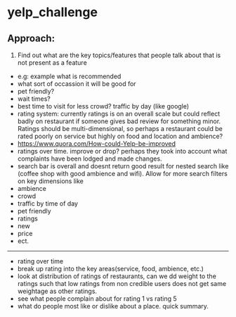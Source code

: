 # yelp_challenge

## Approach:
1. Find out what are the key topics/features that people talk about that is not present as a feature
 -   e.g: example what is recommended
 -   what sort of occassion it will be good for
 -   pet friendly?
 -   wait times?
 -   best time to visit for less crowd? traffic by day (like google)
 -   rating system: currently ratings is on an overall scale but could reflect badly on restaurant if someone gives bad review for something minor. Ratings should be multi-dimensional, so perhaps a restaurant could be rated poorly on service but highly on food and location and ambience?
 -   https://www.quora.com/How-could-Yelp-be-improved
 -   ratings over time. improve or drop? perhaps they took into account what complaints have been lodged and made changes.
 -   search bar is overall and doesnt return good result for nested search like (coffee shop with good ambience and wifi). Allow for more search filters on key dimensions like
 -   ambience
 -   crowd
 -   traffic by time of day
 -   pet friendly
 -   ratings
 -   new
 -   price
 -   ect.
----------------------------------------------------------
-   rating over time
-   break up rating into the key areas(service, food, ambience, etc.)
-   look at distribution of ratings of restaurants, can we dd weight to the ratings such that low ratings from non credible users does not get same weightage as other ratings.
-   see what people complain about for rating 1 vs rating 5
-   what do people most like or dislike about a place. quick summary.
